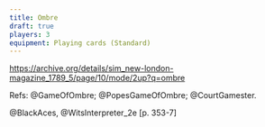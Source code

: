 ```yaml
---
title: Ombre
draft: true
players: 3
equipment: Playing cards (Standard)
---
```


https://archive.org/details/sim_new-london-magazine_1789_5/page/10/mode/2up?q=ombre

Refs: @GameOfOmbre; @PopesGameOfOmbre; @CourtGamester.


@BlackAces, @WitsInterpreter_2e [p. 353-7]
